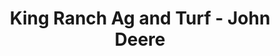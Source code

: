 ---
title: "King Ranch Ag and Turf - John Deere"
url: /corpus-christi/king-ranch-ag-and-turf-john-deere/
shop: general
---